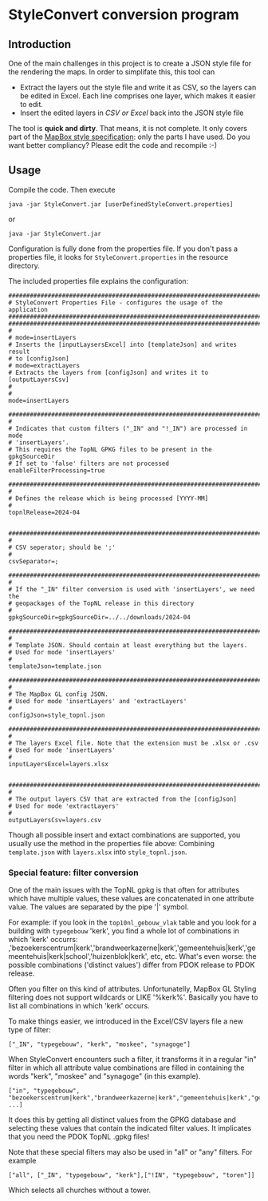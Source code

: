 # StyleConvert conversion program

## Introduction
One of the main challenges in this project is to create a JSON style file for the rendering the maps. In order to simplifate this, this tool can

* Extract the layers out the style file and write it as CSV, so the layers can be edited in Excel. Each line comprises one layer, which makes it easier to edit.
* Insert the edited layers in _CSV or Excel_ back into the JSON style file

The tool is **quick and dirty**. That means, it is not complete. It only covers part of the [MapBox style specification](https://docs.mapbox.com/mapbox-gl-js/style-spec/): only the parts I have used.
Do you want better compliancy? Please edit the code and recompile :-)

## Usage
Compile the code. Then execute

```
java -jar StyleConvert.jar [userDefinedStyleConvert.properties]
```

or

```
java -jar StyleConvert.jar
```

Configuration is fully done from the properties file. If you don't pass a properties file, it looks for ```StyleConvert.properties``` in the resource directory.

The included properties file explains the configuration:

```
###############################################################################
# StyleConvert Properties File - configures the usage of the application
###############################################################################
###############################################################################
#
# mode=insertLayers
# Inserts the [inputLaysersExcel] into [templateJson] and writes result
# to [configJson]
# mode=extractLayers
# Extracts the layers from [configJson] and writes it to [outputLayersCsv]
#
#
mode=insertLayers

###############################################################################
#
# Indicates that custom filters ("_IN" and "!_IN") are processed in mode 
# 'insertLayers'.
# This requires the TopNL GPKG files to be present in the gpkgSourceDir
# If set to 'false' filters are not processed
enableFilterProcessing=true

###############################################################################
#
# Defines the release which is being processed [YYYY-MM] 
#
topnlRelease=2024-04


###############################################################################
#
# CSV seperator; should be ';'
#
csvSeparator=;

###############################################################################
#
# If the "_IN" filter conversion is used with 'insertLayers', we need the 
# geopackages of the TopNL release in this directory
#
gpkgSourceDir=gpkgSourceDir=../../downloads/2024-04

###############################################################################
#
# Template JSON. Should contain at least everything but the layers.
# Used for mode 'insertLayers'
#
templateJson=template.json

###############################################################################
#
# The MapBox GL config JSON.
# Used for mode 'insertLayers' and 'extractLayers'
#
configJson=style_topnl.json

###############################################################################
#
# The layers Excel file. Note that the extension must be .xlsx or .csv
# Used for mode 'insertLayers'
#
inputLayersExcel=layers.xlsx


###############################################################################
#
# The output layers CSV that are extracted from the [configJson]
# Used for mode 'extractLayers'
#
outputLayersCsv=layers.csv
```

Though all possible insert and extact combinations are supported, you usually use the method in the properties file above: Combining ```template.json``` with ```layers.xlsx``` into ```style_topnl.json```.

### Special feature: filter conversion
One of the main issues with the TopNL gpkg is that often for attributes which have multiple values, these values are concatenated in one attribute value. The values are separated by the pipe '|' symbol.

For example: if you look in the ```top10nl_gebouw_vlak``` table and you look for a building with ```typegebouw``` 'kerk', you find a whole lot of combinations in which 'kerk' occurrs: ,'bezoekerscentrum|kerk','brandweerkazerne|kerk','gemeentehuis|kerk','gemeentehuis|kerk|school','huizenblok|kerk', etc, etc. What's even worse: the possible combinations ('distinct values') differ from PDOK release to PDOK release.

Often you filter on this kind of attributes. Unfortunatelly, MapBox GL Styling filtering does not support wildcards or LIKE '%kerk%'. Basically you have to list all combinations in which 'kerk' occurs.

To make things easier, we introduced in the Excel/CSV layers file a new type of filter:

```
["_IN", "typegebouw", "kerk", "moskee", "synagoge"]
```
When StyleConvert encounters such a filter, it transforms it in a regular "in" filter in which all attribute value combinations are filled in containing the words "kerk", "moskee" and "synagoge" (in this example).

```
["in", "typegebouw", "bezoekerscentrum|kerk","brandweerkazerne|kerk","gemeentehuis|kerk","gemeentehuis|kerk|school","huizenblok|kerk", ...]
```
It does this by getting all distinct values from the GPKG database and selecting these values that contain the indicated filter values. It implicates that you need the PDOK TopNL .gpkg files!

Note that these special filters may also be used in "all" or "any" filters. For example

```
["all", ["_IN", "typegebouw", "kerk"],["!IN", "typegebouw", "toren"]]
```

Which selects all churches without a tower.




